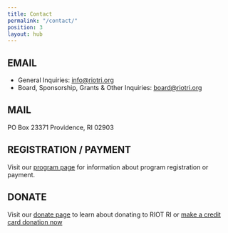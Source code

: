 ```yaml
---
title: Contact
permalink: "/contact/"
position: 3
layout: hub
---
```


## EMAIL
* General Inquiries: [info@riotri.org](mailto:info@riotri.org)
* Board, Sponsorship, Grants & Other Inquiries: [board@riotri.org](mailto:board@riotri.org)


## MAIL
PO Box 23371
Providence, RI 02903

## REGISTRATION / PAYMENT
Visit our [program page](http://riotri.org/programs/) for information about program registration or payment.

## DONATE
Visit our [donate page](http://riotri.org/get-involved/donate.html) to learn about donating to RIOT RI or [make a credit card donation now](https://www.mightycause.com/donate/Riot-Rhode-Island)